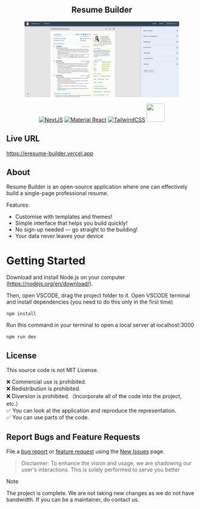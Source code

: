 <div align="center">

## Resume Builder

<a href="https://eresume-builder.vercel.app/"><img src="./public/cover.jpg" alt="get started with resume builder" height="200" widdth="330" />

[![NextJS](https://skillicons.dev/icons?i=nextjs)](https://nextjs.org/)
[![Material React](https://skillicons.dev/icons?i=materialui)](https://mui.com/)
[![TailwindCSS](https://skillicons.dev/icons?i=tailwind)](https://tailwindcss.com/)
<a href="https://github.com/pmndrs/zustand"><img src="http://s3.amazonaws.com/pix.iemoji.com/images/emoji/apple/ios-12/256/bear-face.png" alt="" height="48" width="48" /></a>

</div>

## Live URL
https://eresume-builder.vercel.app

## About

Resume Builder is an open-source application where one can effectively build a single-page professional resume.

Features:

- Customise with templates and themes!
- Simple interface that helps you build quickly!
- No sign-up needed — go straight to the building!
- Your data never leaves your device

# Getting Started
Download and install Node.js on your computer (https://nodejs.org/en/download/).

Then, open VSCODE, drag the project folder to it. Open VSCODE terminal and install dependencies (you need to do this only in the first time)
```
npm install
```

Run this command in your terminal to open a local server at localhost:3000
```
npm run dev
```

## License

This source code is not MIT License.

❌ Commercial use is prohibited.<br>
❌ Redistribution is prohibited.<br>
❌ Diversion is prohibited.（Incorporate all of the code into the project, etc.）<br>
✅ You can look at the application and reproduce the representation.<br>
✅ You can use parts of the code.

## Report Bugs and Feature Requests

File a [bug report](https://github.com/syedanastanweer/resume-builder/issues/new?assignees=syedanastanweer&labels=&template=bug_report.md&title=) or [feature request](https://github.com/syedanastanweer/resume-builder/issues/new?assignees=syedanastanweer&labels=&template=feature_request.md&title=) using the [New Issues](https://github.com/syedanastanweer/resume-builder/issues/new/choose) page. 

> Disclaimer: To enhance the vision and usage, we are shadowing our user's interactions. This is solely performed to serve you better

> [!NOTE]  
> The project is complete. We are not taking new changes as we do not have bandwidth. If you can be a maintainer, do contact us.


<!-- [View all issues.](https://github.com/syedanastanweer/resume-builder/issues) -->

<!-- ## Core Contributors

<a href="https://github.com/syedanastanweer"><img src="https://avatars.githubusercontent.com/u/12962887" alt="sadanand" height="75px" width="75px" /></a> <a href="https://github.com/gopal1996"><img src="https://avatars.githubusercontent.com/u/22369081" alt="sadanand" height="75px" width="75px" /></a> <a href="https://github.com/yakshaG"><img src="https://avatars.githubusercontent.com/u/26523871" alt="sadanand" height="75px" width="75px" /></a> <a href="https://github.com/siva-kannan3"><img src="https://avatars.githubusercontent.com/u/60533560" alt="sadanand" height="75px" width="75px" /></a> -->

<!-- [![](https://img.shields.io/github/stars/syedanastanweer/single-page-resume-builder?style=for-the-badge)](#stars)
[![](https://img.shields.io/github/forks/syedanastanweer/single-page-resume-builder?style=for-the-badge)](#forks) -->


<!-- ## Contributing Guide

If you are interested in contributing (fixing bugs, improving features, or creating a resume template), please refer to [Contributing Guide](./CONTRIBUTING.md). -->